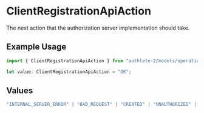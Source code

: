 # ClientRegistrationApiAction

The next action that the authorization server implementation should take.


## Example Usage

```typescript
import { ClientRegistrationApiAction } from "authlete-2/models/operations";

let value: ClientRegistrationApiAction = "OK";
```

## Values

```typescript
"INTERNAL_SERVER_ERROR" | "BAD_REQUEST" | "CREATED" | "UNAUTHORIZED" | "FORBIDDEN" | "JSON" | "JWT" | "OK"
```